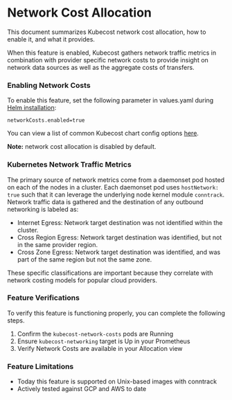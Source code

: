 # Network Cost Allocation

This document summarizes Kubecost network cost allocation, how to enable it, and what it provides. 

When this feature is enabled, Kubecost gathers network traffic metrics in combination with provider specific network costs to provide insight on network data sources as well as the aggregate costs of transfers. 

### Enabling Network Costs

To enable this feature, set the following parameter in values.yaml during [Helm installation](http://kubecost.com/install):
 ```
 networkCosts.enabled=true
 ```
 You can view a list of common Kubecost chart config options [here](https://github.com/kubecost/cost-analyzer-helm-chart#config-options). 
 
 **Note:** network cost allocation is disabled by default.

### Kubernetes Network Traffic Metrics

The primary source of network metrics come from a daemonset pod hosted on each of the nodes in a cluster. Each daemonset pod uses `hostNetwork: true` such that it can leverage the underlying node kernel module `conntrack`. Network traffic data is gathered and the destination of any outbound networking is labeled as:

 * Internet Egress: Network target destination was not identified within the cluster. 
 * Cross Region Egress: Network target destination was identified, but not in the same provider region.
 * Cross Zone Egress: Network target destination was identified, and was part of the same region but not the same zone.

These specific classifications are important because they correlate with network costing models for popular cloud providers. 

### Feature Verifications

To verify this feature is functioning properly, you can complete the following steps.

1. Confirm the `kubecost-network-costs` pods are Running
2. Ensure `kubecost-networking` target is Up in your Prometheus
3. Verify Network Costs are available in your Allocation view 

### Feature Limitations
 
* Today this feature is supported on Unix-based images with conntrack
* Actively tested against GCP and AWS to date
 
 
